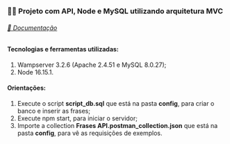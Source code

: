 <h3>👩‍💻 Projeto com API, Node e MySQL utilizando arquitetura MVC  </h3>

<h6><a href="https://documenter.getpostman.com/view/15690160/UzBjso2N"> 🚀 Documentação </a></h6>


<h4> Tecnologias e ferramentas utilizadas:</h4>

1. Wampserver 3.2.6 (Apache 2.4.51 e MySQL 8.0.27); 
2. Node 16.15.1.

<h4> Orientações: </h4>

1. Execute o script  <strong>script_db.sql</strong>  que está na pasta <strong>config</strong>, para criar o banco e inserir as frases;
2. Execute npm start, para iniciar o servidor; 
3. Importe a collection <strong>Frases API.postman_collection.json</strong> que está na pasta <strong>config</strong>, para vê as requisições de exemplos.
